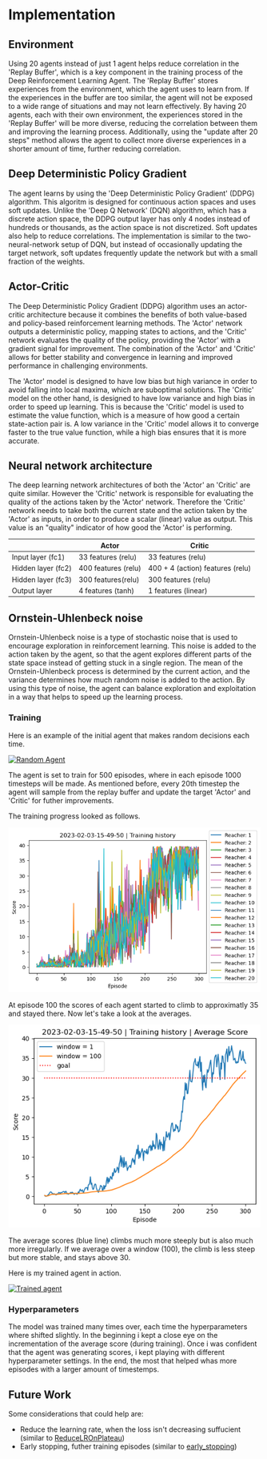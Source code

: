 # Implementation

## Environment
Using 20 agents instead of just 1 agent helps reduce correlation in the 'Replay Buffer', which is a key component in the training process of the Deep Reinforcement Learning Agent. The 'Replay Buffer' stores experiences from the environment, which the agent uses to learn from. If the experiences in the buffer are too similar, the agent will not be exposed to a wide range of situations and may not learn effectively. By having 20 agents, each with their own environment, the experiences stored in the 'Replay Buffer' will be more diverse, reducing the correlation between them and improving the learning process. Additionally, using the "update after 20 steps" method allows the agent to collect more diverse experiences in a shorter amount of time, further reducing correlation.

## Deep Deterministic Policy Gradient
The agent learns by using the 'Deep Deterministic Policy Gradient' (DDPG) algorithm. This algoritm is designed for continuous action spaces and uses soft updates. Unlike the 'Deep Q Network' (DQN) algorithm, which has a discrete action space, the DDPG output layer has only 4 nodes instead of hundreds or thousands, as the action space is not discretized. Soft updates also help to reduce correlations. The implementation is similar to the two-neural-network setup of DQN, but instead of occasionally updating the target network, soft updates frequently update the network but with a small fraction of the weights.

## Actor-Critic
The Deep Deterministic Policy Gradient (DDPG) algorithm uses an actor-critic architecture because it combines the benefits of both value-based and policy-based reinforcement learning methods. The 'Actor' network outputs a deterministic policy, mapping states to actions, and the 'Critic' network evaluates the quality of the policy, providing the 'Actor' with a gradient signal for improvement. The combination of the 'Actor' and 'Critic' allows for better stability and convergence in learning and improved performance in challenging environments.

The 'Actor' model is designed to have low bias but high variance in order to avoid falling into local maxima, which are suboptimal solutions. The 'Critic' model on the other hand, is designed to have low variance and high bias in order to speed up learning. This is because the 'Critic' model is used to estimate the value function, which is a measure of how good a certain state-action pair is. A low variance in the 'Critic' model allows it to converge faster to the true value function, while a high bias ensures that it is more accurate.

## Neural network architecture
The deep learning network architectures of both the 'Actor' an 'Critic' are quite similar. However the 'Critic' network is responsible for evaluating the quality of the actions taken by the 'Actor' network. Therefore the 'Critic' network needs to take both the current state and the action taken by the 'Actor' as inputs, in order to produce a scalar (linear) value as output. This value is an "quality" indicator of how good the 'Actor' is performing.

|                    | Actor               | Critic                           |
| ------------------ | ------------------- | -------------------------------- |
| Input layer (fc1)  | 33 features (relu)  | 33 features (relu)               |
| Hidden layer (fc2) | 400 features (relu) | 400 + 4 (action) features (relu) |
| Hidden layer (fc3) | 300 features(relu)  | 300 features (relu)              |
| Output layer       | 4 features (tanh)   | 1 features (linear)              |

## Ornstein-Uhlenbeck noise
Ornstein-Uhlenbeck noise is a type of stochastic noise that is used to encourage exploration in reinforcement learning. This noise is added to the action taken by the agent, so that the agent explores different parts of the state space instead of getting stuck in a single region. The mean of the Ornstein-Uhlenbeck process is determined by the current action, and the variance determines how much random noise is added to the action. By using this type of noise, the agent can balance exploration and exploitation in a way that helps to speed up the learning process.

### Training
Here is an example of the initial agent that makes random decisions each time.

[![Random Agent](http://img.youtube.com/vi/0sAU8G-GJEA/0.jpg)](http://www.youtube.com/watch?v=0sAU8G-GJEA "Random Agent")

The agent is set to train for 500 episodes, where in each episode 1000 timesteps will be made. As mentioned before, every 20th timestep the agent will sample from the replay buffer and update the target 'Actor' and 'Critic' for futher improvements.

The training progress looked as follows.

![Scores](assets/scores_latest.png)

At episode 100 the scores of each agent started to climb to approximatly 35 and stayed there. Now let's take a look at the averages.

![Average Score](assets/scores_avg_latest.png)

The average scores (blue line) climbs much more steeply but is also much more irregularly. If we average over a window (100), the climb is less steep but more stable, and stays above 30.

Here is my trained agent in action.

[![Trained agent](http://img.youtube.com/vi/8bfbBXvRp6I/0.jpg)](http://www.youtube.com/watch?v=8bfbBXvRp6I "Trained agent")

### Hyperparameters
The model was trained many times over, each time the hyperparameters where shifted slightly. In the beginning i kept a close eye on the incrementation of the average score (during training). Once i was confident that the agent was generating scores, i kept playing with different hyperparameter settings. In the end, the most that helped whas more episodes with a larger amount of timestemps.

## Future Work
Some considerations that could help are:
- Reduce the learning rate, when the loss isn't decreasing suffucient (similar to [ReduceLROnPlateau](https://keras.io/api/callbacks/reduce_lr_on_plateau/))
- Early stopping, futher training episodes (similar to [early_stopping](https://keras.io/api/callbacks/early_stopping/))
